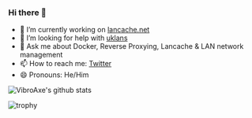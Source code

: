 ### Hi there 👋

<!--
**VibroAxe/VibroAxe** is a ✨ _special_ ✨ repository because its `README.md` (this file) appears on your GitHub profile.

Here are some ideas to get you started:

- 🔭 I’m currently working on ...
- 🌱 I’m currently learning ...
- 👯 I’m looking to collaborate on ...
- 🤔 I’m looking for help with ...
- 💬 Ask me about ...
- 📫 How to reach me: ...
- 😄 Pronouns: ...
- ⚡ Fun fact: ...
-->

- 🔭 I’m currently working on [lancache.net](https://github.com/lancache.net)
- 🤔 I’m looking for help with [uklans](https://github.com/uklans)
- 💬 Ask me about Docker, Reverse Proxying, Lancache & LAN network management
- 📫 How to reach me: [Twitter](https://twitter.com/vibroaxe)
- 😄 Pronouns: He/Him

![VibroAxe's github stats](https://github-readme-stats.vercel.app/api?username=vibroaxe&show_icons=true&theme=light)

![trophy](https://github-profile-trophy.vercel.app/?username=vibroaxe&column=3&margin-w=15&margin-h=15)


